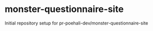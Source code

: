 # monster-questionnaire-site

Initial repository setup for pr-poehali-dev/monster-questionnaire-site